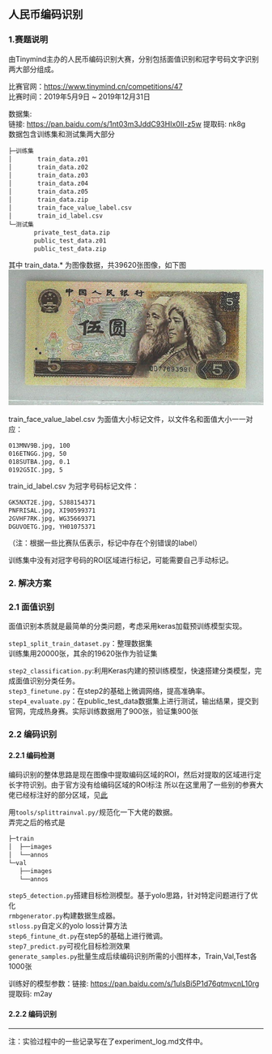 ## 人民币编码识别

### 1.赛题说明
由Tinymind主办的人民币编码识别大赛，分别包括面值识别和冠字号码文字识别两大部分组成。

比赛官网：https://www.tinymind.cn/competitions/47  
比赛时间：2019年5月9日 ~ 2019年12月31日

数据集:   
链接: https://pan.baidu.com/s/1nt03m3JddC93HIx0II-z5w 提取码: nk8g  
数据包含训练集和测试集两大部分  
```
├─训练集
│       train_data.z01
│       train_data.z02
│       train_data.z03
│       train_data.z04
│       train_data.z05
│       train_data.zip
│       train_face_value_label.csv
│       train_id_label.csv
└─测试集
       private_test_data.zip
       public_test_data.z01
       public_test_data.zip
```
其中 train_data.* 为图像数据，共39620张图像，如下图  
![五元](./resource/fiveyuan.jpg)  

train_face_value_label.csv 为面值大小标记文件，以文件名和面值大小一一对应：
```buildoutcfg
013MNV9B.jpg, 100
016ETNGG.jpg, 50
018SUTBA.jpg, 0.1
0192G5IC.jpg, 5
```

train_id_label.csv 为冠字号码标记文件：
```buildoutcfg
GK5NXT2E.jpg, SJ88154371
PNFRISAL.jpg, XI90599371
2GVHF7RK.jpg, WG35669371
DGUVOETG.jpg, YH01075371
```
（注：根据一些比赛队伍表示，标记中存在个别错误的label）  

训练集中没有对冠字号码的ROI区域进行标记，可能需要自己手动标记。

### 2. 解决方案
### 2.1 面值识别

面值识别本质就是最简单的分类问题，考虑采用keras加载预训练模型实现。

<code>step1_split_train_dataset.py</code>：整理数据集  
训练集用20000张，其余的19620张作为验证集  

<code>step2_classification.py</code>:利用Keras内建的预训练模型，快速搭建分类模型，完成面值识别分类任务。  
`step3_finetune.py`：在step2的基础上微调网络，提高准确率。  
`step4_evaluate.py`：在public_test_data数据集上进行测试，输出结果，提交到官网，完成热身赛。实际训练数据用了900张，验证集900张

### 2.2 编码识别  
#### 2.2.1 编码检测
编码识别的整体思路是现在图像中提取编码区域的ROI，然后对提取的区域进行定长字符识别。由于官方没有给编码区域的ROI标注
所以在这里用了一些别的参赛大佬已经标注好的部分区域，见[此](https://github.com/DueapeCommon/kaggle/blob/master/solutions/TinyMind%E4%BA%BA%E6%B0%91%E5%B8%81%E9%9D%A2%E5%80%BC%26%E5%86%A0%E5%AD%97%E5%8F%B7%E7%BC%96%E7%A0%81%E8%AF%86%E5%88%AB%E6%8C%91%E6%88%98%E8%B5%9B/task2/VOC2007.zip)

用`tools/splittrainval.py/`规范化一下大佬的数据。  
弄完之后的格式是
```
├─train
│  ├──images
│  └──annos
└─val
   ├──images
   └──annos
```  

`step5_detection.py`搭建目标检测模型。基于yolo思路，针对特定问题进行了优化  
`rmbgenerator.py`构建数据生成器。  
`stloss.py`自定义的yolo loss计算方法  
`step6_fintune_dt.py`在step5的基础上进行微调。    
`step7_predict.py`可视化目标检测效果  
`generate_samples.py`批量生成后续编码识别所需的小图样本，Train,Val,Test各1000张  

训练好的模型参数：链接: https://pan.baidu.com/s/1uIsBi5P1d76qtmvcnL10rg 提取码: m2ay    

#### 2.2.2 编码识别  

---
注：实验过程中的一些记录写在了experiment_log.md文件中。


















